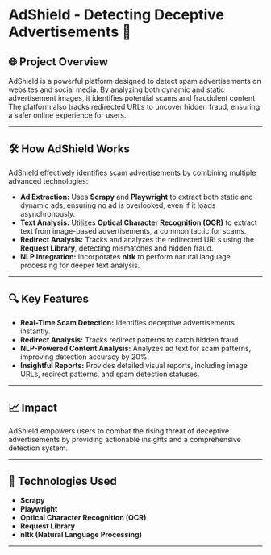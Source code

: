 # AdShield - Detecting Deceptive Advertisements 🚀  

## 🌐 **Project Overview**  
AdShield is a powerful platform designed to detect spam advertisements on websites and social media. By analyzing both dynamic and static advertisement images, it identifies potential scams and fraudulent content. The platform also tracks redirected URLs to uncover hidden fraud, ensuring a safer online experience for users.  

---

## 🛠️ **How AdShield Works**  

AdShield effectively identifies scam advertisements by combining multiple advanced technologies:  

- **Ad Extraction:** Uses **Scrapy** and **Playwright** to extract both static and dynamic ads, ensuring no ad is overlooked, even if it loads asynchronously.  
- **Text Analysis:** Utilizes **Optical Character Recognition (OCR)** to extract text from image-based advertisements, a common tactic for scams.  
- **Redirect Analysis:** Tracks and analyzes the redirected URLs using the **Request Library**, detecting mismatches and hidden fraud.  
- **NLP Integration:** Incorporates **nltk** to perform natural language processing for deeper text analysis.  

---

## 🔍 **Key Features**  

- **Real-Time Scam Detection:** Identifies deceptive advertisements instantly.  
- **Redirect Analysis:** Tracks redirect patterns to catch hidden fraud.  
- **NLP-Powered Content Analysis:** Analyzes ad text for scam patterns, improving detection accuracy by 20%.  
- **Insightful Reports:** Provides detailed visual reports, including image URLs, redirect patterns, and spam detection statuses.  

---

## 📈 **Impact**  
AdShield empowers users to combat the rising threat of deceptive advertisements by providing actionable insights and a comprehensive detection system.  

---

## 🔧 **Technologies Used**  
- **Scrapy**  
- **Playwright**  
- **Optical Character Recognition (OCR)**  
- **Request Library**  
- **nltk (Natural Language Processing)**  

---


